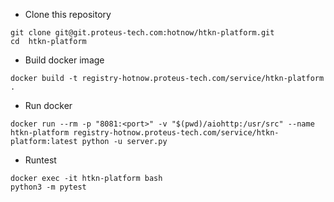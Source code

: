 

+ Clone this repository

```
git clone git@git.proteus-tech.com:hotnow/htkn-platform.git
cd  htkn-platform
```

+ Build docker image
```
docker build -t registry-hotnow.proteus-tech.com/service/htkn-platform .
```

+ Run docker
```
docker run --rm -p "8081:<port>" -v "$(pwd)/aiohttp:/usr/src" --name htkn-platform registry-hotnow.proteus-tech.com/service/htkn-platform:latest python -u server.py
```

+ Runtest
```
docker exec -it htkn-platform bash
python3 -m pytest
```